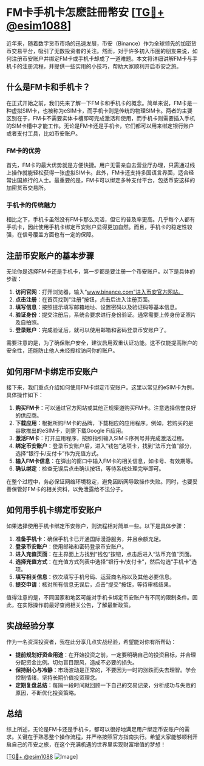 # FM卡手机卡怎麽註冊幣安 [[TG💪+ @esim1088](https://t.me/s/esim1088)]

近年来，随着数字货币市场的迅速发展，币安（Binance）作为全球领先的加密货币交易平台，吸引了无数投资者的关注。然而，对于许多初入币圈的朋友来说，如何注册币安账户并绑定FM卡或手机卡却成了一道难题。本文将详细讲解FM卡与手机卡的注册流程，并提供一些实用的小技巧，帮助大家顺利开启币安之旅。

## 什么是FM卡和手机卡？

在正式开始之前，我们先来了解一下FM卡和手机卡的概念。简单来说，FM卡是一种虚拟SIM卡，也被称为eSIM卡，而手机卡则是传统的物理SIM卡。两者的主要区别在于，FM卡不需要实体卡槽即可完成激活和使用，而手机卡则需要插入手机的SIM卡槽中才能工作。无论是FM卡还是手机卡，它们都可以用来绑定银行账户或者支付工具，比如币安账户。

### FM卡的优势

首先，FM卡的最大优势就是方便快捷。用户无需亲自去营业厅办理，只需通过线上操作就能轻松获得一张虚拟SIM卡。此外，FM卡还支持多国语言界面，适合经常出国旅行的人士。最重要的是，FM卡可以绑定多种支付平台，包括币安这样的加密货币交易所。

### 手机卡的传统魅力

相比之下，手机卡虽然没有FM卡那么灵活，但它的普及率更高。几乎每个人都有手机卡，因此使用手机卡绑定币安账户显得更加自然。而且，手机卡的稳定性较强，在信号覆盖方面也有一定的保障。

## 注册币安账户的基本步骤

无论你是选择FM卡还是手机卡，第一步都是要注册一个币安账户。以下是具体的步骤：

1. **访问官网**：打开浏览器，输入“www.binance.com”进入币安官方网站。
2. **点击注册**：在首页找到“注册”按钮，点击后进入注册页面。
3. **填写信息**：按照提示填写邮箱地址、设置密码以及验证码等基本信息。
4. **验证身份**：提交注册后，系统会要求进行身份验证。通常需要上传身份证照片及自拍照。
5. **登录账户**：完成验证后，就可以使用邮箱和密码登录币安账户了。

需要注意的是，为了确保账户安全，建议启用双重认证功能。这不仅能提高账户的安全性，还能防止他人未经授权访问你的账户。

## 如何用FM卡绑定币安账户

接下来，我们重点介绍如何使用FM卡绑定币安账户。这里以常见的eSIM卡为例，具体操作如下：

1. **购买FM卡**：可以通过官方网站或其他正规渠道购买FM卡。注意选择信誉良好的供应商。
2. **下载应用**：根据所购FM卡的品牌，下载相应的应用程序。例如，若购买的是谷歌推出的eSIM卡，则需下载Google Fi应用。
3. **激活FM卡**：打开应用程序，按照指引输入SIM卡序列号并完成激活过程。
4. **绑定币安账户**：登录币安账户后，进入“钱包”选项卡，找到“法币充值”部分，选择“银行卡/支付卡”作为充值方式。
5. **输入FM卡信息**：在弹出的窗口中输入FM卡的相关信息，如卡号、有效期等。
6. **确认绑定**：检查无误后点击确认按钮，等待系统处理完毕即可。

在整个过程中，务必保证网络环境稳定，避免因断网导致操作失败。同时，也要妥善保管好FM卡的相关资料，以免泄露给不法分子。

## 如何用手机卡绑定币安账户

如果选择使用手机卡绑定币安账户，则流程相对简单一些。以下是具体步骤：

1. **准备手机卡**：确保手机卡已开通国际漫游服务，并且余额充足。
2. **登录币安账户**：使用邮箱和密码登录币安账户。
3. **进入充值页面**：在主界面上方找到“钱包”按钮，点击后进入“法币充值”页面。
4. **选择充值方式**：在充值方式列表中选择“银行卡/支付卡”，然后勾选“手机卡”选项。
5. **填写相关信息**：依次填写手机号码、运营商名称以及其他必要信息。
6. **提交申请**：核对所有信息无误后，点击“提交”按钮，等待审核结果。

值得注意的是，不同国家和地区可能对手机卡绑定币安账户有不同的限制条件。因此，在实际操作前最好查阅相关公告，了解最新政策。

## 实战经验分享

作为一名资深投资者，我在此分享几点实战经验，希望能对你有所帮助：

- **提前规划好资金用途**：在开始投资之前，一定要明确自己的投资目标，并合理分配资金比例。切勿盲目跟风，造成不必要的损失。
- **保持耐心与冷静**：市场波动是正常的，不要因为一时的涨跌而失去理智。学会控制情绪，坚持长期价值投资理念。
- **定期复盘总结**：每隔一段时间就回顾一下自己的交易记录，分析成功与失败的原因，不断优化投资策略。

## 总结

综上所述，无论是FM卡还是手机卡，都可以很好地满足用户绑定币安账户的需求。关键在于熟悉整个操作流程，并严格按照官方指南执行。希望大家能够顺利开启自己的币安之旅，在这个充满机遇的世界里实现财富增值的梦想！

[[TG💪+ @esim1088](https://t.me/s/esim1088) ![Image](https://i.postimg.cc/4NQfJmqS/Snipaste-2025-05-13-00-14-12.png)]